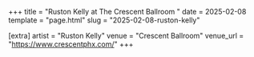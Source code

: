 +++
title = "Ruston Kelly at The Crescent Ballroom "
date = 2025-02-08
template = "page.html"
slug = "2025-02-08-ruston-kelly"

[extra]
artist = "Ruston Kelly"
venue = "Crescent Ballroom"
venue_url = "https://www.crescentphx.com/"
+++

